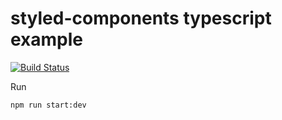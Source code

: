 # styled-components typescript example

[![Build Status](https://travis-ci.org/ixnv/styled-components-typescript-example.svg?branch=master)](https://travis-ci.org/ixnv/styled-components-typescript-example)

Run

```bash
npm run start:dev
```